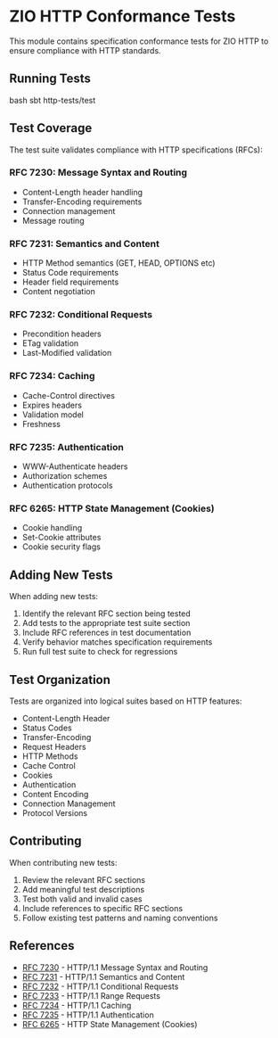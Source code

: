 # ZIO HTTP Conformance Tests

This module contains specification conformance tests for ZIO HTTP to ensure compliance with HTTP standards.

## Running Tests

bash
sbt http-tests/test


## Test Coverage

The test suite validates compliance with HTTP specifications (RFCs):

### RFC 7230: Message Syntax and Routing
- Content-Length header handling
- Transfer-Encoding requirements 
- Connection management
- Message routing

### RFC 7231: Semantics and Content
- HTTP Method semantics (GET, HEAD, OPTIONS etc)
- Status Code requirements
- Header field requirements
- Content negotiation

### RFC 7232: Conditional Requests
- Precondition headers
- ETag validation
- Last-Modified validation

### RFC 7234: Caching
- Cache-Control directives
- Expires headers
- Validation model
- Freshness

### RFC 7235: Authentication
- WWW-Authenticate headers
- Authorization schemes
- Authentication protocols

### RFC 6265: HTTP State Management (Cookies)
- Cookie handling
- Set-Cookie attributes
- Cookie security flags

## Adding New Tests

When adding new tests:

1. Identify the relevant RFC section being tested
2. Add tests to the appropriate test suite section
3. Include RFC references in test documentation
4. Verify behavior matches specification requirements
5. Run full test suite to check for regressions

## Test Organization

Tests are organized into logical suites based on HTTP features:

- Content-Length Header
- Status Codes
- Transfer-Encoding
- Request Headers
- HTTP Methods
- Cache Control
- Cookies
- Authentication
- Content Encoding
- Connection Management
- Protocol Versions

## Contributing

When contributing new tests:

1. Review the relevant RFC sections
2. Add meaningful test descriptions
3. Test both valid and invalid cases
4. Include references to specific RFC sections
5. Follow existing test patterns and naming conventions

## References

- [RFC 7230](https://tools.ietf.org/html/rfc7230) - HTTP/1.1 Message Syntax and Routing
- [RFC 7231](https://tools.ietf.org/html/rfc7231) - HTTP/1.1 Semantics and Content
- [RFC 7232](https://tools.ietf.org/html/rfc7232) - HTTP/1.1 Conditional Requests
- [RFC 7233](https://tools.ietf.org/html/rfc7233) - HTTP/1.1 Range Requests
- [RFC 7234](https://tools.ietf.org/html/rfc7234) - HTTP/1.1 Caching
- [RFC 7235](https://tools.ietf.org/html/rfc7235) - HTTP/1.1 Authentication
- [RFC 6265](https://tools.ietf.org/html/rfc6265) - HTTP State Management (Cookies)